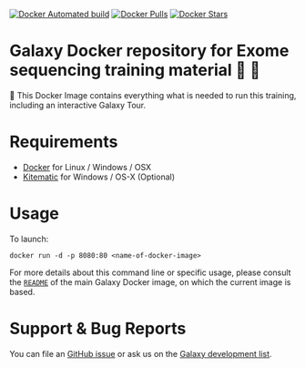 [![Docker Automated build](https://img.shields.io/docker/automated/bgruening/galaxy-training-exome-seq.svg?maxAge=2592000)](https://hub.docker.com/r/bgruening/galaxy-training-exome-seq/)
[![Docker Pulls](https://img.shields.io/docker/pulls/bgruening/galaxy-training-exome-seq.svg?maxAge=2592000)](https://hub.docker.com/r/bgruening/galaxy-training-exome-seq/)
[![Docker Stars](https://img.shields.io/docker/stars/bgruening/galaxy-training-exome-seq.svg?maxAge=2592000)](https://hub.docker.com/r/bgruening/galaxy-training-exome-seq/)

Galaxy Docker repository for Exome sequencing training material :whale: :eyes:
====

:whale: This Docker Image contains everything what is needed to run this training, including an interactive Galaxy Tour.

# Requirements

- [Docker](https://docs.docker.com/engine/installation/) for Linux / Windows / OSX
- [Kitematic](https://kitematic.com/) for Windows / OS-X (Optional)

# Usage

To launch:

```
docker run -d -p 8080:80 <name-of-docker-image>
```
For more details about this command line or specific usage, please consult the
[`README`](https://github.com/bgruening/docker-galaxy-stable/blob/master/README.md) of the main Galaxy Docker image, on which the current image is based.

# Support & Bug Reports

You can file an [GitHub issue](https://github.com/bgruening/training-material/issues) or ask us on the [Galaxy development list](https://lists.galaxyproject.org/listinfo/galaxy-dev).
